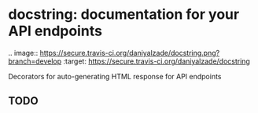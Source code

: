 docstring: documentation for your API endpoints
===============================================

.. image:: https://secure.travis-ci.org/daniyalzade/docstring.png?branch=develop
        :target: https://secure.travis-ci.org/daniyalzade/docstring

Decorators for auto-generating HTML response for API endpoints

TODO
----
